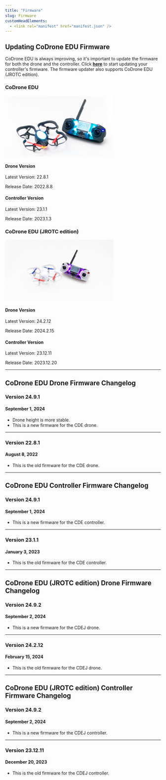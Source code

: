 ```yaml
---
title: "Firmware"
slug: Firmware
customHeadElements:
  - <link rel="manifest" href="manifest.json" />
---
```


## Updating CoDrone EDU Firmware
CoDrone EDU is always improving, so it's important to update the firmware for both the drone and the controller. Click **<a href="https://codrone.robolink.com/edu/updater/">here</a>** to start updating your controller's firmware. The firmware updater also supports CoDrone EDU (JROTC edition).

<div className="firmware-row">
  <div className="firmware_div">
    <h3>CoDrone EDU</h3>
    <div className="firmware_div-fig">
      <img src="/img/CDE/drone_remote-4.png" width="350px"/>
    </div>
    <h4>Drone Version</h4>
    <p>Latest Version: 22.8.1</p>
    <p>Release Date: 2022.8.8</p>
    <h4>Controller Version</h4>
    <p>Latest Version: 23.1.1</p>
    <p>Release Date: 2023.1.3</p>
</div>

  <div className="firmware_div">
    <h3>CoDrone EDU (JROTC edition)</h3>
    <div className="firmware_div-fig">
      <img src="/img/CDE/drone_remote_cdej-3.jpg" width="350px"/>
    </div>
    <h4>Drone Version</h4>
    <p>Latest Version: 24.2.12</p>
    <p>Release Date: 2024.2.15</p>
    <h4>Controller Version</h4>
    <p>Latest Version: 23.12.11</p>
    <p>Release Date: 2023.12.20</p>
  </div>
</div>

<hr className="section_hr"/>

## CoDrone EDU Drone Firmware Changelog

### Version 24.9.1
#### September 1, 2024
- Drone height is more stable.
- This is a new firmware for the CDE drone.

<hr/>

### Version 22.8.1
#### August 8, 2022
- This is the old firmware for the CDE drone.

<hr className="section_hr"/>

## CoDrone EDU Controller Firmware Changelog

### Version 24.9.1
#### September 1, 2024
- This is a new firmware for the CDE controller. 

<hr/>

### Version 23.1.1
#### January 3, 2023
- This is the old firmware for the CDE controller.

<hr className="section_hr"/>

## CoDrone EDU (JROTC edition) Drone Firmware Changelog

### Version 24.9.2
#### September 2, 2024
- This is a new firmware for the CDEJ drone.

<hr/>

### Version 24.2.12
#### February 15, 2024
- This is the old firmware for the CDEJ drone.

<hr className="section_hr"/>

## CoDrone EDU (JROTC edition) Controller Firmware Changelog

### Version 24.9.2
#### September 2, 2024
- This is a new firmware for the CDEJ controller.

<hr/>

### Version 23.12.11
#### December 20, 2023
- This is the old firmware for the CDEJ controller.